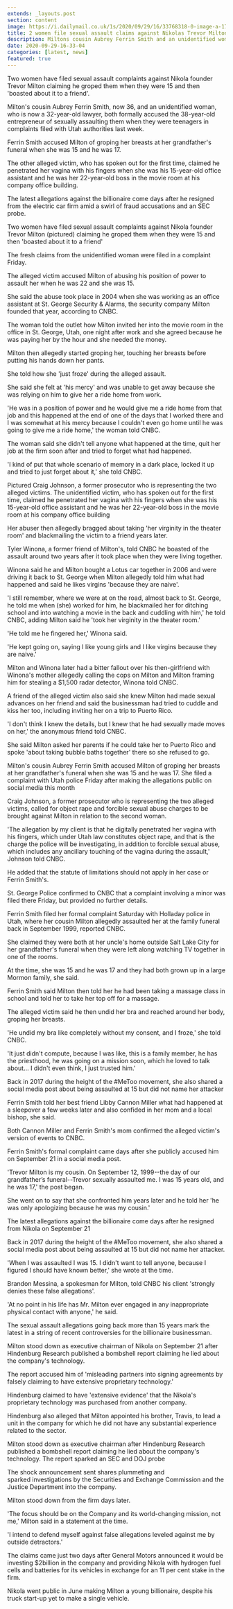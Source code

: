 ```yaml
---
extends: _layouts.post
section: content
image: https://i.dailymail.co.uk/1s/2020/09/29/16/33768318-0-image-a-17_1601392748564.jpg 
title: 2 women file sexual assault claims against Nikolas Trevor Milton for groping them when they were 15 
description: Miltons cousin Aubrey Ferrin Smith and an unidentified woman both formally accused him of sexual assaulting them when they were teenagers. 
date: 2020-09-29-16-33-04 
categories: [latest, news] 
featured: true 
--- 
```

Two women have filed sexual assault complaints against Nikola founder Trevor Milton claiming he groped them when they were 15 and then 'boasted about it to a friend'.

Milton's cousin Aubrey Ferrin Smith, now 36, and an unidentified woman, who is now a 32-year-old lawyer, both formally accused the 38-year-old entrepreneur of sexually assaulting them when they were teenagers in complaints filed with Utah authorities last week.

Ferrin Smith accused Milton of groping her breasts at her grandfather's funeral when she was 15 and he was 17.

The other alleged victim, who has spoken out for the first time, claimed he penetrated her vagina with his fingers when she was his 15-year-old office assistant and he was her 22-year-old boss in the movie room at his company office building.

The latest allegations against the billionaire come days after he resigned from the electric car firm amid a swirl of fraud accusations and an SEC probe.     

Two women have filed sexual assault complaints against Nikola founder Trevor Milton (pictured) claiming he groped them when they were 15 and then 'boasted about it to a friend'

The fresh claims from the unidentified woman were filed in a complaint Friday. 

The alleged victim accused Milton of abusing his position of power to assault her when he was 22 and she was 15. 

She said the abuse took place in 2004 when she was working as an office assistant at St. George Security & Alarms, the security company Milton founded that year, according to CNBC.

The woman told the outlet how Milton invited her into the movie room in the office in St. George, Utah, one night after work and she agreed because he was paying her by the hour and she needed the money.

Milton then allegedly started groping her, touching her breasts before putting his hands down her pants. 

She told how she 'just froze' during the alleged assault.

She said she felt at 'his mercy' and was unable to get away because she was relying on him to give her a ride home from work. 

'He was in a position of power and he would give me a ride home from that job and this happened at the end of one of the days that I worked there and I was somewhat at his mercy because I couldn't even go home until he was going to give me a ride home,' the woman told CNBC.

The woman said she didn't tell anyone what happened at the time, quit her job at the firm soon after and tried to forget what had happened.  

'I kind of put that whole scenario of memory in a dark place, locked it up and tried to just forget about it,' she told CNBC.

Pictured Craig Johnson, a former prosecutor who is representing the two alleged victims. The unidentified victim, who has spoken out for the first time, claimed he penetrated her vagina with his fingers when she was his 15-year-old office assistant and he was her 22-year-old boss in the movie room at his company office building

Her abuser then allegedly bragged about taking 'her virginity in the theater room' and blackmailing the victim to a friend years later. 

Tyler Winona, a former friend of Milton's, told CNBC he boasted of the assault around two years after it took place when they were living together.

Winona said he and Milton bought a Lotus car together in 2006 and were driving it back to St. George when Milton allegedly told him what had happened and said he likes virgins 'because they are naive'.

'I still remember, where we were at on the road, almost back to St. George, he told me when (she) worked for him, he blackmailed her for ditching school and into watching a movie in the back and cuddling with him,' he told CNBC, adding Milton said he 'took her virginity in the theater room.' 

'He told me he fingered her,' Winona said. 

'He kept going on, saying I like young girls and I like virgins because they are naive.'

Milton and Winona later had a bitter fallout over his then-girlfriend with Winona's mother allegedly calling the cops on Milton and Milton framing him for stealing a $1,500 radar detector, Winona told CNBC.

A friend of the alleged victim also said she knew Milton had made sexual advances on her friend and said the businessman had tried to cuddle and kiss her too, including inviting her on a trip to Puerto Rico.

'I don't think I knew the details, but I knew that he had sexually made moves on her,' the anonymous friend told CNBC.

She said Milton asked her parents if he could take her to Puerto Rico and spoke 'about taking bubble baths together' there so she refused to go.



Milton's cousin Aubrey Ferrin Smith accused Milton of groping her breasts at her grandfather's funeral when she was 15 and he was 17. She filed a complaint with Utah police Friday after making the allegations public on social media this month 

Craig Johnson, a former prosecutor who is representing the two alleged victims, called for object rape and forcible sexual abuse charges to be brought against Milton in relation to the second woman. 

'The allegation by my client is that he digitally penetrated her vagina with his fingers, which under Utah law constitutes object rape, and that is the charge the police will be investigating, in addition to forcible sexual abuse, which includes any ancillary touching of the vagina during the assault,' Johnson told CNBC.

He added that the statute of limitations should not apply in her case or Ferrin Smith's.

St. George Police confirmed to CNBC that a complaint involving a minor was filed there Friday, but provided no further details.  

Ferrin Smith filed her formal complaint Saturday with Holladay police in Utah, where her cousin Milton allegedly assaulted her at the family funeral back in September 1999, reported CNBC.

She claimed they were both at her uncle's home outside Salt Lake City for her grandfather's funeral when they were left along watching TV together in one of the rooms. 

At the time, she was 15 and he was 17 and they had both grown up in a large Mormon family, she said. 

Ferrin Smith said Milton then told her he had been taking a massage class in school and told her to take her top off for a massage.

The alleged victim said he then undid her bra and reached around her body, groping her breasts.  

'He undid my bra like completely without my consent, and I froze,' she told CNBC. 

'It just didn't compute, because I was like, this is a family member, he has the priesthood, he was going on a mission soon, which he loved to talk about... I didn't even think, I just trusted him.'

Back in 2017 during the height of the #MeToo movement, she also shared a social media post about being assaulted at 15 but did not name her attacker 

Ferrin Smith told her best friend Libby Cannon Miller what had happened at a sleepover a few weeks later and also confided in her mom and a local bishop, she said. 

Both Cannon Miller and Ferrin Smith's mom confirmed the alleged victim's version of events to CNBC. 

Ferrin Smith's formal complaint came days after she publicly accused him on September 21 in a social media post.   

'Trevor Milton is my cousin. On September 12, 1999--the day of our grandfather’s funeral--Trevor sexually assaulted me. I was 15 years old, and he was 17,' the post began.

She went on to say that she confronted him years later and he told her 'he was only apologizing because he was my cousin.' 

The latest allegations against the billionaire come days after he resigned from Nikola on September 21 

Back in 2017 during the height of the #MeToo movement, she also shared a social media post about being assaulted at 15 but did not name her attacker.

'When I was assaulted I was 15. I didn't want to tell anyone, because I figured I should have known better,' she wrote at the time. 

Brandon Messina, a spokesman for Milton, told CNBC his client 'strongly denies these false allegations'.

'At no point in his life has Mr. Milton ever engaged in any inappropriate physical contact with anyone,' he said.   

The sexual assault allegations going back more than 15 years mark the latest in a string of recent controversies for the billionaire businessman.  

Milton stood down as executive chairman of Nikola on September 21 after Hindenburg Research published a bombshell report claiming he lied about the company's technology.   

The report accused him of 'misleading partners into signing agreements by falsely claiming to have extensive proprietary technology.' 

Hindenburg claimed to have 'extensive evidence' that the Nikola's proprietary technology was purchased from another company. 

Hindenburg also alleged that Milton appointed his brother, Travis, to lead a unit in the company for which he did not have any substantial experience related to the sector.  

Milton stood down as executive chairman after Hindenburg Research published a bombshell report claiming he lied about the company's technology. The report sparked an SEC and DOJ probe 

The shock announcement sent shares plummeting and sparked investigations by the Securities and Exchange Commission and the Justice Department into the company. 

Milton stood down from the firm days later.  

'The focus should be on the Company and its world-changing mission, not me,' Milton said in a statement at the time.

'I intend to defend myself against false allegations leveled against me by outside detractors.'

The claims came just two days after General Motors announced it would be investing $2billion in the company and providing Nikola with hydrogen fuel cells and batteries for its vehicles in exchange for an 11 per cent stake in the firm.

Nikola went public in June making Milton a young billionaire, despite his truck start-up yet to make a single vehicle.   

